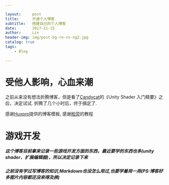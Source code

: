```yaml
---

layout:     post
title:      开通个人博客
subtitle:   搭建自己的个人博客
date:       2017-11-15
author:     Lzx
header-img: img/post-bg-re-vs-ng2.jpg
catalog: true
tags:
    - Blog
    
---
```


# 受他人影响，心血来潮

之前从来没有想法折腾博客，但是看了[Candycat](http://candycat1992.github.io/)的《Unity Shader 入门精要》之后，决定试试.
折腾了几个小时后，终于搞定了.

感谢[Huxpro](https://github.com/huxpro)提供的博客模板,
感谢[柏荧](http://qiubaiying.top)的教程




# 游戏开发

##### 这个博客目前拿来记录一些游戏开发方面的东西，最近要学的东西也多(unity shader、扩展编辑器)，所以决定记录下来
##### 之前没有学过写博客的知识,Markdown也没怎么用过,也要学着用一用(PS:博客好多图片内容都还没来得及换)




